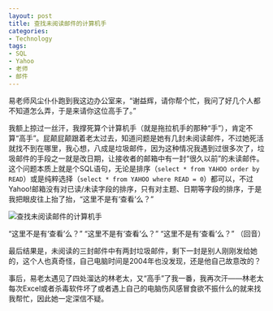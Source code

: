 ```yaml
---
layout: post
title: 查找未阅读邮件的计算机手
categories:
- Technology
tags:
- SQL
- Yahoo
- 老师
- 邮件
---
```


易老师风尘仆仆跑到我这边办公室来，“谢益辉，请你帮个忙，我问了好几个人都不知道怎么弄，于是来请你这位高手了。”

我额上掠过一丝汗，我撑死算个计算机手（就是拖拉机手的那种“手”），肯定不算“高手”。屁颠屁颠跟着老太过去，知道问题是她有几封未阅读邮件，不过她死活就找不到在哪里，我心想，八成是垃圾邮件，因为这种情况我遇到过很多次了，垃圾邮件的手段之一就是改日期，让接收者的邮箱中有一封“很久以前”的未读邮件。这个问题本质上就是个SQL语句，无论是排序（`select * from YAHOO order by READ`）或是纯粹选择（`select * from YAHOO where READ = 0`）都可以，不过Yahoo!邮箱没有对已读/未读字段的排序，只有对主题、日期等字段的排序，于是我把眼皮往上抬了抬，“这里不是有‘查看’么？”

![查找未阅读邮件的计算机手](http://i.imgur.com/41ex6.png)

“这里不是有‘查看’么？” “这里不是有‘查看’么？” “这里不是有‘查看’么？” （回音）

最后结果是，未阅读的三封邮件中有两封垃圾邮件，剩下一封是别人刚刚发给她的，这个人也真奇怪，自己电脑时间是2004年也没发现，还是他自己故意改的？

事后，易老太遇见了四处溜达的林老太，又“高手”了我一番，我再次汗——林老太每次Excel或者杀毒软件坏了或者遇上自己的电脑伤风感冒食欲不振什么的就来找我帮忙，因此她一定深信不疑。


